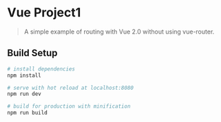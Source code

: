 # Vue Project1

> A simple example of routing with Vue 2.0 without using vue-router.

## Build Setup

``` bash
# install dependencies
npm install

# serve with hot reload at localhost:8080
npm run dev

# build for production with minification
npm run build
```

